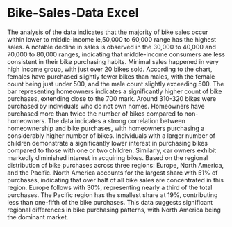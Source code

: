 # Bike-Sales-Data Excel
The analysis of the data indicates that the majority of bike sales occur within lower to middle-income ie,50,000 to 60,000 range has the highest sales. A notable decline in sales is observed in the 30,000 to 40,000 and 70,000 to 80,000 ranges, indicating that middle-income consumers are less consistent in their bike purchasing habits. Minimal sales happened in very high income group, with just over 20 bikes sold. According to the chart, females have purchased slightly fewer bikes than males, with the female count being just under 500, and the male count slightly exceeding 500.
The bar representing homeowners indicates a significantly higher count of bike purchases, extending close to the 700 mark. Around 310-320 bikes were purchased by individuals who do not own homes. Homeowners have purchased more than twice the number of bikes compared to non-homeowners. The data indicates a strong correlation between homeownership and bike purchases, with homeowners purchasing a considerably higher number of bikes.
Individuals with a larger number of children demonstrate a significantly lower interest in purchasing bikes compared to those with one or two children. Similarly, car owners exhibit markedly diminished interest in acquiring bikes.
Based on the regional distribution of bike purchases across three regions: Europe, North America, and the Pacific. North America accounts for the largest share with 51% of purchases, indicating that over half of all bike sales are concentrated in this region. Europe follows with 30%, representing nearly a third of the total purchases. The Pacific region has the smallest share at 19%, contributing less than one-fifth of the bike purchases. This data suggests significant regional differences in bike purchasing patterns, with North America being the dominant market.
